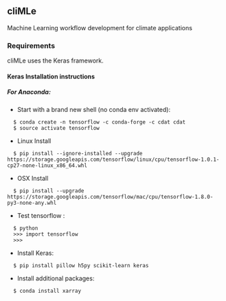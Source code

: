 ## cliMLe
Machine Learning workflow development for climate applications

### Requirements
cliMLe uses the Keras framework.

#### Keras Installation instructions 
##### For Anaconda:

* Start with a brand new shell (no conda env activated):
 ```
   $ conda create -n tensorflow -c conda-forge -c cdat cdat
   $ source activate tensorflow
 ```
* Linux Install
 ```
   $ pip install --ignore-installed --upgrade https://storage.googleapis.com/tensorflow/linux/cpu/tensorflow-1.0.1-cp27-none-linux_x86_64.whl
 ```
* OSX Install
 ```
   $ pip install --upgrade https://storage.googleapis.com/tensorflow/mac/cpu/tensorflow-1.8.0-py3-none-any.whl 
 ```
 
* Test tensorflow :
 ```
   $ python
   >>> import tensorflow
   >>>
 ```
* Install Keras:
 ```
   $ pip install pillow h5py scikit-learn keras
 ```
 
 * Install additional packages:
 ```
   $ conda install xarray
 ```